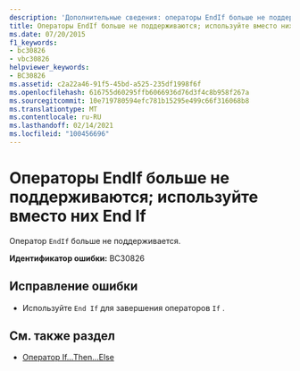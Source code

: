 ```yaml
---
description: 'Дополнительные сведения: операторы EndIf больше не поддерживаются; Вместо этого используйте "End If"'
title: Операторы EndIf больше не поддерживаются; используйте вместо них End If
ms.date: 07/20/2015
f1_keywords:
- bc30826
- vbc30826
helpviewer_keywords:
- BC30826
ms.assetid: c2a22a46-91f5-45bd-a525-235df1998f6f
ms.openlocfilehash: 616755d60295ffb6066936d76d3f4c8b958f267a
ms.sourcegitcommit: 10e719780594efc781b15295e499c66f316068b8
ms.translationtype: MT
ms.contentlocale: ru-RU
ms.lasthandoff: 02/14/2021
ms.locfileid: "100456696"
---
```

# <a name="endif-statements-are-no-longer-supported-use-end-if-instead"></a>Операторы EndIf больше не поддерживаются; используйте вместо них End If

Оператор `EndIf` больше не поддерживается.  
  
 **Идентификатор ошибки:** BC30826  
  
## <a name="to-correct-this-error"></a>Исправление ошибки  
  
- Используйте `End If` для завершения операторов `If` .  
  
## <a name="see-also"></a>См. также раздел

- [Оператор If…Then…Else](../language-reference/statements/if-then-else-statement.md)

